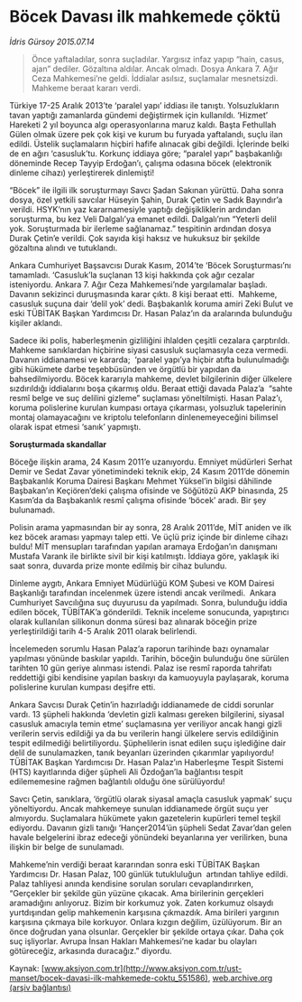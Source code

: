 # Böcek Davası ilk mahkemede çöktü

*İdris Gürsoy 2015.07.14*

<div class="pNewsDetailMainContent" itemprop="articleBody">
 <blockquote>
  <p>
   Önce yaftaladılar, sonra suçladılar. Yargısız infaz yapıp “hain, casus, ajan” dediler. Gözaltına aldılar. Ancak olmadı. Dosya Ankara 7. Ağır Ceza Mahkemesi’ne geldi. İddialar asılsız, suçlamalar mesnetsizdi. Mahkeme beraat kararı verdi.
  </p>
 </blockquote>
 <p>
  Türkiye 17-25 Aralık 2013’te ‘paralel yapı’ iddiası ile tanıştı. Yolsuzlukların tavan yaptığı zamanlarda gündemi değiştirmek için kullanıldı. ‘Hizmet’ Hareketi 2 yıl boyunca algı operasyonlarına maruz kaldı. Başta Fethullah Gülen olmak üzere pek çok kişi ve kurum bu furyada yaftalandı, suçlu ilan edildi. Üstelik suçlamaların hiçbiri hafife alınacak gibi değildi. İçlerinde belki de en ağırı ‘casusluk’tu. Korkunç iddiaya göre; “paralel yapı” başbakanlığı döneminde Recep Tayyip Erdoğan’ı, çalışma odasına böcek (elektronik dinleme cihazı) yerleştirerek dinlemişti!
 </p>
 <p>
  “Böcek” ile ilgili ilk soruşturmayı Savcı Şadan Sakınan yürüttü. Daha sonra dosya, özel yetkili savcılar Hüseyin Şahin, Durak Çetin ve Sadık Bayındır’a verildi. HSYK’nın yaz kararnamesiyle yaptığı değişikliklerin ardından soruşturma, bu kez Veli Dalgalı’ya emanet edildi. Dalgalı’nın “Yeterli delil yok. Soruşturmada bir ilerleme sağlanamaz.” tespitinin ardından dosya Durak Çetin’e verildi. Çok sayıda kişi haksız ve hukuksuz bir şekilde gözaltına alındı ve tutuklandı.
 </p>
 <p>
  Ankara Cumhuriyet Başsavcısı Durak Kasım, 2014’te ‘Böcek Soruşturması’nı tamamladı. ‘Casusluk’la suçlanan 13 kişi hakkında çok ağır cezalar isteniyordu. Ankara 7. Ağır Ceza Mahkemesi’nde yargılamalar başladı. Davanın sekizinci duruşmasında karar çıktı. 8 kişi beraat etti.  Mahkeme, casusluk suçuna dair ‘delil yok’ dedi. Başbakanlık koruma amiri Zeki Bulut ve eski TÜBİTAK Başkan Yardımcısı Dr. Hasan Palaz’ın da aralarında bulunduğu kişiler aklandı.
 </p>
 <p>
  Sadece iki polis, haberleşmenin gizliliğini ihlalden çeşitli cezalara çarptırıldı. Mahkeme sanıklardan hiçbirine siyasi casusluk suçlamasıyla ceza vermedi. Davanın iddianamesi ve kararda;  ‘paralel yapı’ya hiçbir atıfta bulunulmadığı gibi hükümete darbe teşebbüsünden ve örgütlü bir yapıdan da bahsedilmiyordu. Böcek kararıyla mahkeme, devlet bilgilerinin diğer ülkelere sızdırıldığı iddialarını boşa çıkarmış oldu. Beraat ettiği davada Palaz’a  “sahte resmî belge ve suç delilini gizleme” suçlaması yöneltilmişti. Hasan Palaz’ı, koruma polislerine kurulan kumpası ortaya çıkarması, yolsuzluk tapelerinin montaj olamayacağını ve kriptolu telefonların dinlenemeyeceğini bilimsel olarak ispat etmesi ‘sanık’ yapmıştı.
 </p>
 <p>
  <strong>
   Soruşturmada skandallar
  </strong>
 </p>
 <p>
  Böceğe ilişkin arama, 24 Kasım 2011’e uzanıyordu. Emniyet müdürleri Serhat Demir ve Sedat Zavar yönetimindeki teknik ekip, 24 Kasım 2011’de dönemin Başbakanlık Koruma Dairesi Başkanı Mehmet Yüksel’in bilgisi dâhilinde Başbakan’ın Keçiören’deki çalışma ofisinde ve Söğütözü AKP binasında, 25 Kasım’da da Başbakanlık resmî çalışma ofisinde ‘böcek’ aradı. Bir şey bulunamadı.
 </p>
 <p>
  Polisin arama yapmasından bir ay sonra, 28 Aralık 2011’de, MİT aniden ve ilk kez böcek araması yapmayı talep etti. Ve üçlü priz içinde bir dinleme cihazı buldu! MİT mensupları tarafından yapılan aramaya Erdoğan’ın danışmanı Mustafa Varank ile birlikte sivil bir kişi katılmıştı. İddiaya göre, yaklaşık iki saat sonra, duvarda prize monte edilmiş bir cihaz bulundu.
 </p>
 <p>
  Dinleme aygıtı, Ankara Emniyet Müdürlüğü KOM Şubesi ve KOM Dairesi Başkanlığı tarafından incelenmek üzere istendi ancak verilmedi.  Ankara Cumhuriyet Savcılığına suç duyurusu da yapılmadı. Sonra, bulunduğu iddia edilen böcek, TÜBİTAK’a gönderildi. Teknik inceleme sonucunda, yapıştırıcı olarak kullanılan silikonun donma süresi baz alınarak böceğin prize yerleştirildiği tarih 4-5 Aralık 2011 olarak belirlendi.
 </p>
 <p>
  İncelemeden sorumlu Hasan Palaz’a raporun tarihinde bazı oynamalar yapılması yönünde baskılar yapıldı. Tarihin, böceğin bulunduğu öne sürülen tarihten 10 gün geriye alınması istendi. Palaz ise resmî raporda tahrifatı reddettiği gibi kendisine yapılan baskıyı da kamuoyuyla paylaşarak, koruma polislerine kurulan kumpası deşifre etti.
 </p>
 <p>
  Ankara Savcısı Durak Çetin’in hazırladığı iddianamede de ciddi sorunlar vardı. 13 şüpheli hakkında ‘devletin gizli kalması gereken bilgilerini, siyasal casusluk amacıyla temin etme’ suçlamasına yer veriliyor ancak hangi gizli verilerin servis edildiği ya da bu verilerin hangi ülkelere servis edildiğinin tespit edilmediği belirtiliyordu. Şüphelilerin isnat edilen suçu işlediğine dair delil de sunulamazken, tanık beyanları üzerinden çıkarımlar yapılıyordu! TÜBİTAK Başkan Yardımcısı Dr. Hasan Palaz’ın Haberleşme Tespit Sistemi (HTS) kayıtlarında diğer şüpheli Ali Özdoğan’la bağlantısı tespit edilememesine rağmen bağlantılı olduğu öne sürülüyordu!
 </p>
 <p>
  Savcı Çetin, sanıklara, ‘örgütlü olarak siyasal amaçla casusluk yapmak’ suçu yöneltiyordu. Ancak mahkemeye sunulan iddianamede örgüt suçu yer almıyordu. Suçlamalara hükümete yakın gazetelerin kupürleri temel teşkil ediyordu. Davanın gizli tanığı ‘Hançer2014’ün şüpheli Sedat Zavar’dan gelen havale belgelerini ibraz edeceği yönündeki beyanlarına yer verilirken, buna ilişkin bir belge de sunulamadı.
 </p>
 <p>
  Mahkeme’nin verdiği beraat kararından sonra eski TÜBİTAK Başkan Yardımcısı Dr. Hasan Palaz, 100 günlük tutukluluğun  artından tahliye edildi. Palaz tahliyesi anında kendisine sorulan soruları cevaplandırırken, “Gerçekler bir şekilde gün yüzüne çıkacak. Ama birilerinin gerçekleri aramadığını anlıyoruz. Bizim bir korkumuz yok. Zaten korkumuz olsaydı yurtdışından gelip mahkemenin karşısına çıkmazdık. Ama birileri yargının karşısına çıkmaya bile korkuyor. Onlara kızgın değilim, üzülüyorum. Bir an önce doğrudan yana olsunlar. Gerçekler bir şekilde ortaya çıkar. Daha çok suç işliyorlar. Avrupa İnsan Hakları Mahkemesi’ne kadar bu olayları götüreceğiz, arkasında duracağız.” diyordu.
 </p>
</div>


Kaynak: [www.aksiyon.com.tr](http://www.aksiyon.com.tr/ust-manset/bocek-davasi-ilk-mahkemede-coktu_551586), [web.archive.org (arşiv bağlantısı)](http://web.archive.org/web/20150731123547/http://www.aksiyon.com.tr/ust-manset/bocek-davasi-ilk-mahkemede-coktu_551586)
